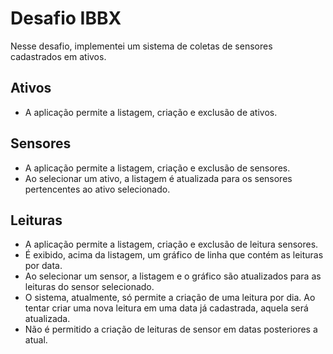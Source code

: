 # Desafio IBBX

Nesse desafio, implementei um sistema de coletas de sensores cadastrados em ativos.

## Ativos
* A aplicação permite a listagem, criação e exclusão de ativos.

## Sensores
* A aplicação permite a listagem, criação e exclusão de sensores.
* Ao selecionar um ativo, a listagem é atualizada para os sensores pertencentes ao ativo selecionado.

## Leituras
* A aplicação permite a listagem, criação e exclusão de leitura sensores.
* É exibido, acima da listagem, um gráfico de linha que contém as leituras por data.
* Ao selecionar um sensor, a listagem e o gráfico são atualizados para as leituras do sensor selecionado.
* O sistema, atualmente, só permite a criação de uma leitura por dia. Ao tentar criar uma nova leitura em uma data já cadastrada, aquela será atualizada.
* Não é permitido a criação de leituras de sensor em datas posteriores a atual.